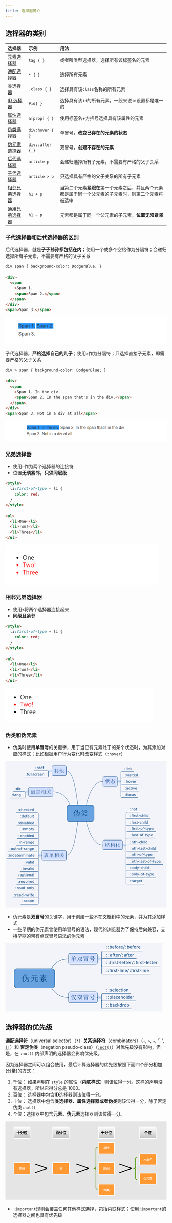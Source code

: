 ```yaml
---
title: 选择器简介
---
```


## 选择器的类别

| 选择器                                                                                         | 示例             | 用法                                                                                                   |
| :--------------------------------------------------------------------------------------------- | :--------------- | :----------------------------------------------------------------------------------------------------- |
| [元素选择器](https://developer.mozilla.org/zh-CN/docs/Web/CSS/Type_selectors)                  | `tag { }`        | 或者叫类型选择器，选择所有该标签名的元素                                                               |
| [通配选择器](https://developer.mozilla.org/zh-CN/docs/Web/CSS/Universal_selectors)             | `* { }`          | 选择所有元素                                                                                           |
| [类选择器](https://developer.mozilla.org/zh-CN/docs/Web/CSS/Class_selectors)                   | `.class { }`     | 选择具有该`class`名称的所有元素                                                                        |
| [ID 选择器](https://developer.mozilla.org/zh-CN/docs/Web/CSS/ID_selectors)                     | `#id{ }`         | 选择具有该`id`的所有元素，一般来说`id`设置都是唯一的                                                   |
| [属性选择器](https://developer.mozilla.org/zh-CN/docs/Web/CSS/Attribute_selectors)             | `a[prop] { }`    | 使用标签名+方括号选择具有该属性的元素                                                                  |
| [伪类选择器](https://developer.mozilla.org/zh-CN/docs/Web/CSS/Pseudo-classes)                  | `div:hover { }`  | 单冒号，**改变已存在的元素的状态**                                                                     |
| [伪元素选择器](https://developer.mozilla.org/zh-CN/docs/Web/CSS/Pseudo-elements)               | `div::after { }` | 双冒号，**创建不存在的元素**                                                                           |
| [后代选择器](https://developer.mozilla.org/zh-CN/docs/Web/CSS/Descendant_combinator)           | `article p`      | 会递归选择所有子元素，不需要有严格的父子关系                                                           |
| [子代选择器](https://developer.mozilla.org/zh-CN/docs/Web/CSS/Child_combinator)                | `article > p`    | 只选择具有严格的父子关系的所有子元素                                                                   |
| [相邻兄弟选择器](https://developer.mozilla.org/zh-CN/docs/Web/CSS/Adjacent_sibling_combinator) | `h1 + p`         | 当第二个元素**紧跟在**第一个元素之后，并且两个元素都是属于同一个父元素的子元素时，则第二个元素将被选中 |
| [通用兄弟选择器](https://developer.mozilla.org/zh-CN/docs/Web/CSS/General_sibling_combinator)  | `h1 ~ p`         | 元素都是属于同一个父元素的子元素，**位置无须紧邻**                                                     |

### 子代选择器和后代选择器的区别

后代选择器，就是**子子孙孙都包括在内**；使用一个或多个空格作为分隔符；会递归选择所有子元素，不需要有严格的父子关系

```html
div span { background-color: DodgerBlue; }

<div>
  <span
    >Span 1.
    <span>Span 2.</span>
  </span>
</div>
<span>Span 3.</span>
```

![image-20200901222517526](../../images/image-20200901222517526.png)

子代选择器，**严格选择自己的儿子**；使用`>`作为分隔符；只选择直接子元素，即需要严格的父子关系

```html
div > span { background-color: DodgerBlue; }

<div>
  <span
    >Span 1. In the div.
    <span>Span 2. In the span that's in the div.</span>
  </span>
</div>
<span>Span 3. Not in a div at all</span>
```

![image-20200512110219787](../../images/image-20200512110219787.png)

### 兄弟选择器

- 使用`~`作为两个选择器的连接符
- 位置**无须紧邻，只须同层级**

```html
<style>
  li:first-of-type ~ li {
    color: red;
  }
</style>

<ul>
  <li>One</li>
  <li>Two!</li>
  <li>Three</li>
</ul>
```

![image-20200901224330981](../../images/image-20200901224330981.png)

### 相邻兄弟选择器

- 使用`+`将两个选择器连接起来
- **同级且紧邻**

```html
<style>
  li:first-of-type + li {
    color: red;
  }
</style>

<ul>
  <li>One</li>
  <li>Two!</li>
  <li>Three</li>
</ul>
```

![image-20200901224240124](../../images/image-20200901224240124.png)

### 伪类和伪元素

- 伪类时使用**单冒号**的关键字，用于当已有元素处于的某个状态时，为其添加对应的样式；比如根据用户行为变化时改变样式（`:hover`）

![weilei](../../images/weilei.png)

- 伪元素是**双冒号**的关键字，用于创建一些不在文档树中的元素，并为其添加样式
- 一些早期的伪元素曾使用单冒号的语法，现代的浏览器为了保持后向兼容，支持早期的带有单双冒号语法的伪元素

![weiyuansu](../../images/weiyuansu.png)

## 选择器的优先级

**通配选择符**（universal selector）（[`*`](https://developer.mozilla.org/zh-CN/docs/Web/CSS/Universal_selectors)）**关系选择符**（combinators）（[`+`](https://developer.mozilla.org/zh-CN/docs/Web/CSS/Adjacent_sibling_combinator), [`>`](https://developer.mozilla.org/zh-CN/docs/Web/CSS/Child_combinator), [`~`](https://developer.mozilla.org/zh-CN/docs/Web/CSS/General_sibling_combinator), ['``'](https://developer.mozilla.org/en-US/docs/Web/CSS/Descendant_combinator), [`||`](https://developer.mozilla.org/zh-CN/docs/Web/CSS/Column_combinator)）和 **否定伪类**（negation pseudo-class）（[`:not()`](https://developer.mozilla.org/zh-CN/docs/Web/CSS/:not)）对优先级没有影响，但是，在 `:not()` 内部声明的选择器会影响优先级。

因为选择器之间可以组合使用，最后计算选择器的优先级按照下面四个部分相加 (分量)的方式：

1. 千位： 如果声明在 `style` 的属性（**内联样式**）则该位得一分。这样的声明没有选择器，所以它得分总是 1000。
2. 百位： 选择器中包含**ID**选择器则该位得一分。
3. 十位： 选择器中包含**类选择器、属性选择器或者伪类**则该位得一分，除了否定伪类`:not()`
4. 个位：选择器中包含**元素、伪元素**选择器则该位得一分。

![image-20200901230109064](../../images/image-20200901230109064.png)

- `!important`规则会覆盖任何其他样式选择，包括内联样式；使用`!important`的选择器之间也具有优先级

